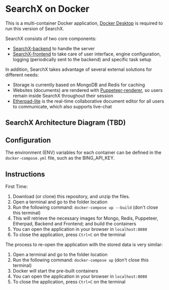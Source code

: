 # SearchX on Docker
This is a multi-container Docker application, [Docker Desktop](https://www.docker.com/products/docker-desktop) is required to run this version of SearchX.

SearchX consists of two core components: 
* [SearchX-backend](https://github.com/felipemoraes/searchx-backend) to handle the server
* [SearchX-frontend](https://github.com/felipemoraes/searchx-frontend) to take care of user interface, engine configuration, logging (periodically sent to the backend) and specific task setup

In addition, SearchX takes advantage of several external solutions for different needs:
* Storage is currently based on MongoDB and Redis for caching
* Websites (documents) are rendered with [Puppeteer-renderer](https://github.com/zenato/puppeteer-renderer), so users remain inside SearchX throughout their session
* [Etherpad-lite](https://github.com/ether/etherpad-lite) is the real-time collaborative document editor for all users to communicate, which also supports live-chat 

## SearchX Architecture Diagram (TBD)

## Configuration
The environment (ENV) variables for each container can be defined in the `docker-compose.yml` file, such as the BING_API_KEY. 

## Instructions
First Time:
1. Download (or clone) this repository, and unzip the files. 
2. Open a terminal and go to the folder location
3. Run the following command: `docker-compose up --build` (don't close this terminal)
4. This will retrieve the necessary images for Mongo, Redis, Puppeteer, Etherpad, Backend and Frontend; and build the containers
5. You can open the application in your browser in `localhost:8080`
6. To close the application, press `Ctrl+C` on the terminal

The process to re-open the application with the stored data is very similar:
1. Open a terminal and go to the folder location
2. Run the following command: `docker-compose up` (don't close this terminal)
3. Docker will start the pre-built containers
4. You can open the application in your browser in `localhost:8080`
5. To close the application, press `Ctrl+C` on the terminal
